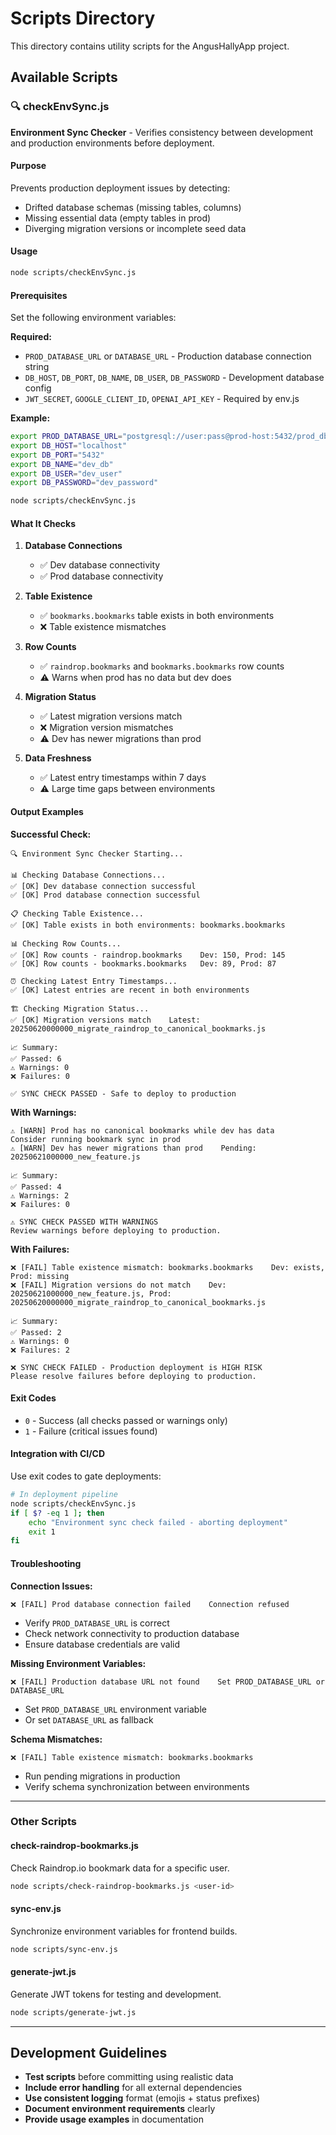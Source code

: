 # Scripts Directory

This directory contains utility scripts for the AngusHallyApp project.

## Available Scripts

### 🔍 checkEnvSync.js

**Environment Sync Checker** - Verifies consistency between development and production environments before deployment.

#### Purpose
Prevents production deployment issues by detecting:
- Drifted database schemas (missing tables, columns)
- Missing essential data (empty tables in prod)
- Diverging migration versions or incomplete seed data

#### Usage
```bash
node scripts/checkEnvSync.js
```

#### Prerequisites
Set the following environment variables:

**Required:**
- `PROD_DATABASE_URL` or `DATABASE_URL` - Production database connection string
- `DB_HOST`, `DB_PORT`, `DB_NAME`, `DB_USER`, `DB_PASSWORD` - Development database config
- `JWT_SECRET`, `GOOGLE_CLIENT_ID`, `OPENAI_API_KEY` - Required by env.js

**Example:**
```bash
export PROD_DATABASE_URL="postgresql://user:pass@prod-host:5432/prod_db"
export DB_HOST="localhost"
export DB_PORT="5432"
export DB_NAME="dev_db"
export DB_USER="dev_user"
export DB_PASSWORD="dev_password"

node scripts/checkEnvSync.js
```

#### What It Checks

1. **Database Connections**
   - ✅ Dev database connectivity
   - ✅ Prod database connectivity

2. **Table Existence**
   - ✅ `bookmarks.bookmarks` table exists in both environments
   - ❌ Table existence mismatches

3. **Row Counts**
   - ✅ `raindrop.bookmarks` and `bookmarks.bookmarks` row counts
   - ⚠️ Warns when prod has no data but dev does

4. **Migration Status**
   - ✅ Latest migration versions match
   - ❌ Migration version mismatches
   - ⚠️ Dev has newer migrations than prod

5. **Data Freshness**
   - ✅ Latest entry timestamps within 7 days
   - ⚠️ Large time gaps between environments

#### Output Examples

**Successful Check:**
```
🔍 Environment Sync Checker Starting...

📊 Checking Database Connections...
✅ [OK] Dev database connection successful
✅ [OK] Prod database connection successful

📋 Checking Table Existence...
✅ [OK] Table exists in both environments: bookmarks.bookmarks

📊 Checking Row Counts...
✅ [OK] Row counts - raindrop.bookmarks    Dev: 150, Prod: 145
✅ [OK] Row counts - bookmarks.bookmarks   Dev: 89, Prod: 87

⏰ Checking Latest Entry Timestamps...
✅ [OK] Latest entries are recent in both environments

🏗️ Checking Migration Status...
✅ [OK] Migration versions match    Latest: 20250620000000_migrate_raindrop_to_canonical_bookmarks.js

📈 Summary:
✅ Passed: 6
⚠️ Warnings: 0
❌ Failures: 0

✅ SYNC CHECK PASSED - Safe to deploy to production
```

**With Warnings:**
```
⚠️ [WARN] Prod has no canonical bookmarks while dev has data    Consider running bookmark sync in prod
⚠️ [WARN] Dev has newer migrations than prod    Pending: 20250621000000_new_feature.js

📈 Summary:
✅ Passed: 4
⚠️ Warnings: 2
❌ Failures: 0

⚠️ SYNC CHECK PASSED WITH WARNINGS
Review warnings before deploying to production.
```

**With Failures:**
```
❌ [FAIL] Table existence mismatch: bookmarks.bookmarks    Dev: exists, Prod: missing
❌ [FAIL] Migration versions do not match    Dev: 20250621000000_new_feature.js, Prod: 20250620000000_migrate_raindrop_to_canonical_bookmarks.js

📈 Summary:
✅ Passed: 2
⚠️ Warnings: 0
❌ Failures: 2

❌ SYNC CHECK FAILED - Production deployment is HIGH RISK
Please resolve failures before deploying to production.
```

#### Exit Codes
- `0` - Success (all checks passed or warnings only)
- `1` - Failure (critical issues found)

#### Integration with CI/CD
Use exit codes to gate deployments:

```bash
# In deployment pipeline
node scripts/checkEnvSync.js
if [ $? -eq 1 ]; then
    echo "Environment sync check failed - aborting deployment"
    exit 1
fi
```

#### Troubleshooting

**Connection Issues:**
```
❌ [FAIL] Prod database connection failed    Connection refused
```
- Verify `PROD_DATABASE_URL` is correct
- Check network connectivity to production database
- Ensure database credentials are valid

**Missing Environment Variables:**
```
❌ [FAIL] Production database URL not found    Set PROD_DATABASE_URL or DATABASE_URL
```
- Set `PROD_DATABASE_URL` environment variable
- Or set `DATABASE_URL` as fallback

**Schema Mismatches:**
```
❌ [FAIL] Table existence mismatch: bookmarks.bookmarks
```
- Run pending migrations in production
- Verify schema synchronization between environments

---

### Other Scripts

#### check-raindrop-bookmarks.js
Check Raindrop.io bookmark data for a specific user.
```bash
node scripts/check-raindrop-bookmarks.js <user-id>
```

#### sync-env.js
Synchronize environment variables for frontend builds.
```bash
node scripts/sync-env.js
```

#### generate-jwt.js
Generate JWT tokens for testing and development.
```bash
node scripts/generate-jwt.js
```

---

## Development Guidelines

- **Test scripts** before committing using realistic data
- **Include error handling** for all external dependencies
- **Use consistent logging** format (emojis + status prefixes)
- **Document environment requirements** clearly
- **Provide usage examples** in documentation 